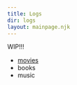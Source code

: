 ```yaml
---
title: Logs
dir: logs
layout: mainpage.njk
---
```


WIP!!!

- [movies](/logs/movies)
- books
- music
